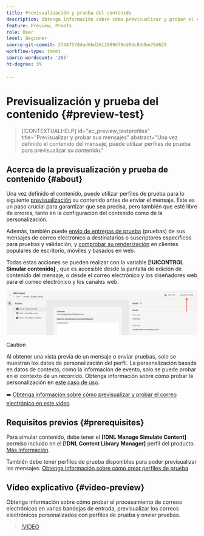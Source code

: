 ```yaml
---
title: Previsualización y prueba del contenido
description: Obtenga información sobre cómo previsualizar y probar el contenido.
feature: Preview, Proofs
role: User
level: Beginner
source-git-commit: 27447578dad6bd2612989d79cd0dc8ddbe78d629
workflow-type: tm+mt
source-wordcount: '265'
ht-degree: 3%

---
```


# Previsualización y prueba del contenido {#preview-test}

>[!CONTEXTUALHELP]
>id="ac_preview_testprofiles"
>title="Previsualizar y probar sus mensajes"
>abstract="Una vez definido el contenido del mensaje, puede utilizar perfiles de prueba para previsualizar su contenido."

## Acerca de la previsualización y prueba de contenido {#about}

Una vez definido el contenido, puede utilizar perfiles de prueba para lo siguiente [previsualización](preview.md) su contenido antes de enviar el mensaje. Este es un paso crucial para garantizar que sea precisa, pero también que esté libre de errores, tanto en la configuración del contenido como de la personalización.

Además, también puede [envío de entregas de prueba](proofs.md) (pruebas) de sus mensajes de correo electrónico a destinatarios o suscriptores específicos para pruebas y validación, y [comprobar su renderización](rendering.md) en clientes populares de escritorio, móviles y basados en web.

Todas estas acciones se pueden realizar con la variable **[!UICONTROL Simular contenido]** , que es accesible desde la pantalla de edición de contenido del mensaje, o desde el correo electrónico y los diseñadores web para el correo electrónico y los canales web.

![](../email/assets/email-preview-button.png)

>[!CAUTION]
>
>Al obtener una vista previa de un mensaje o enviar pruebas, solo se muestran los datos de personalización del perfil. La personalización basada en datos de contexto, como la información de evento, solo se puede probar en el contexto de un recorrido. Obtenga información sobre cómo probar la personalización en [este caso de uso](../personalization/personalization-use-case.md).

➡️ [Obtenga información sobre cómo previsualizar y probar el correo electrónico en este vídeo](#video-preview)

## Requisitos previos {#prerequisites}

Para simular contenido, debe tener el **[!DNL Manage Simulate Content]** permiso incluido en el **[!DNL Content Library Manager]** perfil del producto. [Más información](../administration/ootb-product-profiles.md#content-library-manager).

También debe tener perfiles de prueba disponibles para poder previsualizar los mensajes. [Obtenga información sobre cómo crear perfiles de prueba](../audience/creating-test-profiles.md)

## Vídeo explicativo {#video-preview}

Obtenga información sobre cómo probar el procesamiento de correos electrónicos en varias bandejas de entrada, previsualizar los correos electrónicos personalizados con perfiles de prueba y enviar pruebas.

>[!VIDEO](https://video.tv.adobe.com/v/334239?quality=12)
